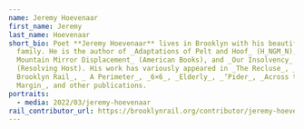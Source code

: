```yaml
---
name: Jeremy Hoevenaar
first_name: Jeremy
last_name: Hoevenaar
short_bio: Poet **Jeremy Hoevenaar** lives in Brooklyn with his beautiful
  family. He is the author of _Adaptations of Pelt and Hoof_ (H_NGM_N), _Cold
  Mountain Mirror Displacement_ (American Books), and _Our Insolvency_
  (Resolving Host). His work has variously appeared in _The Recluse_, _The
  Brooklyn Rail_, _ A Perimeter_, _6×6_, _Elderly_, _‘Pider_, _Across the
  Margin_, and other publications.
portraits:
  - media: 2022/03/jeremy-hoevenaar
rail_contributor_url: https://brooklynrail.org/contributor/jeremy-hoevenaar
---
```

